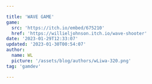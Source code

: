 ```yaml
---

title: 'WAVE GAME'
game: 
  src: 'https://itch.io/embed/675210'
  href: 'https://willieljohnson.itch.io/wave-shooter'
date: '2023-01-29T12:33:07'
updated: '2023-01-30T00:54:07'
author:
  name: WL
  picture: '/assets/blog/authors/wLiwa-320.png'
tag: 'gamdev'

---
```


